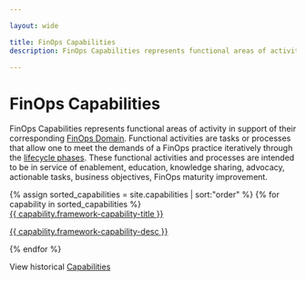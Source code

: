```yaml
---

layout: wide

title: FinOps Capabilities
description: FinOps Capabilities represents functional areas of activity in support of their corresponding FinOps Domains.

---
```


# FinOps Capabilities

FinOps Capabilities represents functional areas of activity in support of their corresponding [FinOps Domain](/framework/domains/). Functional activities are tasks or processes that allow one to meet the demands of a FinOps practice iteratively through the [lifecycle phases](/framework/phases/). These functional activities and processes are intended to be in service of enablement, education, knowledge sharing, advocacy, actionable tasks, business objectives, FinOps maturity improvement.


<div class="flex flex-col md:flex-row flex-wrap items-stretch bg-gray-200 p-4 rounded-md my-8">
{% assign sorted_capabilities = site.capabilities | sort:"order" %}
{% for capability in sorted_capabilities %}
<div class="md:w-1/2 flex items-stretch">
    <div class="m-2 w-full bg-white flex space-x-6 border-solid border-gray-200 border rounded-lg shadow-sm hover:border-green-500  transition transform duration-200">
      <a class="text-base font-medium p-2 pl-4 block w-full text-gray-700" href="{{ capability.url }}">{{ capability.framework-capability-title }}<br><p class="text-gray-600 w-80 text-sm">{{ capability.framework-capability-desc }}</p></a>
      <!--
      <a class="text-base font-medium p-2 pl-4 block w-full text-gray-700" href="{{ capability.url }}">{{ capability.framework-capability-title }}</a>
       -->
  </div>
</div>
{% endfor %}
</div>


View historical [Capabilities](/framework/archive/v0.1/)
